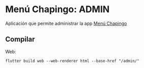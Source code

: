 # Menú Chapingo: ADMIN

Aplicación que permite administrar la app [Menú Chapingo](https://github.com/gabrc52/menu-chapingo)

## Compilar

Web:

```
flutter build web --web-renderer html --base-href "/admin/"
```